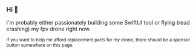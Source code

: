 ### Hi 👋

I'm probably either passionately building some SwiftUI tool or flying (read crashing) my fpv drone right now.


<sup>If you want to help me afford replacement parts for my drone, there should be a sponsor button somewhere on this page.</sup>
